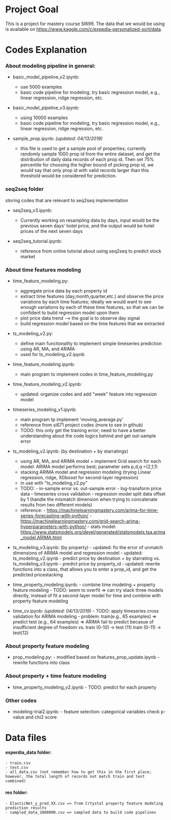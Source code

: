 # Project Goal

This is a project for mastery course SI699. The data that we would be using is available on https://www.kaggle.com/c/expedia-personalized-sort/data.


# Codes Explanation
### About modeling pipeline in general: 
* basic_model_pipeline_v2.ipynb:
    - use 5000 examples
    - basic code pipeline for modeling, try basic regression model, e.g., linear regression, ridge regression, etc.

* basic_model_pipeline_v3.ipynb:
    - using 10000 examples 
    - basic code pipeline for modeling, try basic regression model, e.g., linear regression, ridge regression, etc.

        
* sample_prop.ipynb: _(updated: 04/13/2019)_
    - this file is used to get a sample pool of properties; currently randomly sample 1000 prop id from the entire dataset, and get the distribution of daily data records of each prop id. Then set 75% percentile for choosing the higher bound of picking prop id, we would say that only prop id with valid records larger than this threshold would be considered for prediction.
        
        
### seq2seq folder
storing codes that are relevant to seq2seq implementation
* seq2seq_v3.ipynb:
    - Currently working on resampling data by days, input would be the previous seven days' hotel price, and the output would be hotel prices of the next seven days

* seq2seq_tutorial.ipynb:
    - reference from online tutorial about using seq2seq to predict stock market


### About time features modeling

* time_feature_modeling.py:
    - aggregate price data by each property id
    - extract time features (day,month,quarter,etc.) and observe the price variations by each time features; ideally we would want to see enough variations by each of these time features, so that we can be confident to build regression model upon them
    - plot price data trend --> the goal is to observe day signal
    - build regression model based on the time features that we extracted
        
* ts_modeling_v2.py:
    - define main functionality to implement simple timeseries prediction using AR, MA, and ARIMA
    - used for ts_modeling_v2.ipynb

* time_feature_modeling.ipynb:
    - main program to implement codes in time_feature_modeling.py

* time_feature_modeling_v2.ipynb:
    - updated: organize codes and add "week" feature into regression model
        
* timeseries_modeling_v1.ipynb:
    - main program tp implement 'moving_average.py'
    - reference from si671 project codes (more to see in github)
    - TODO: this only get the training error; need to have a better understanding about the code logics behind and get out-sample error
        
* ts_modeling_v2.ipynb: (by destination + by starratings)
    - using AR, MA, and ARIMA model + implement Grid search for each model: ARIMA model performs best; parameter sets p,d,q =(2,1,1)
    - stacking ARIMA model and regression modeling (trying Linear regression, ridge, XGboost for second-layer regression)
    - in use with "ts_modeling_v2.py"
    - TODO:
            - in-sample error vs. out-sample error
            - log-transform price data
            - timeseries cross validation
            - regression model split data offset by 1 (handle the mismatch dimension when trying to concatenate results from two different models)
    - reference: 
            - https://machinelearningmastery.com/arima-for-time-series-forecasting-with-python/
            - https://machinelearningmastery.com/grid-search-arima-hyperparameters-with-python/
            - stats model: https://www.statsmodels.org/devel/generated/statsmodels.tsa.arima_model.ARIMA.html

* ts_modeling_v3.ipynb: (by property)
        - updated: fix the error of unmatch dimensions of ARIMA model and regression model
        - updated: ts_modeling_v2.ipynb - predict price by destination + by starrating
                        vs. ts_modeling_v3.ipynb - predict price by property_id
        - updated: rewrite functions into a class, that allows you to enter a prop_id, and get the predicted pricestacking
        
* time_property_modeling.ipynb: 
        - combine time modeling + property feature modeling
        - TODO: seem to overfit => can try stack three models directly, instead of fit a second-layer model for time and combine with property feature modeling
        
        
        
        
* time_cv.ipynb: _(updated: 04/13/2019)_
        - TODO: apply timeseries cross validation for ARIMA modeling
        - problem: 
        train(e.g., 65 examples) => predict test (e.g., 64 examples) 
        => ARIMA fail to predict becasue of insufficient degree of freedom
        vs. train (0-10) -> test (11)
            train (0-11) -> test(12)

### About property feature modeling
* prop_modeling.py:
        - modified based on features_prop_update.ipynb 
        - rewrite functions into class

    
### About property + time feature modeling
* time_property_modeling_v2.ipynb
        - TODO: predict for each property
            
    

### Other codes
* modeling-trial2.ipynb:
        - feature selection: categorical variables check p-value and chi2 score
            
      
# Data files
#### experdia_data folder:
    - train.csv
    - test.csv
    - all_data.csv (not remember how to get this in the first place; however, the total length of records not match train and test combined)

#### res folder:
    - ElasticNet_y_pred_XX.csv => from Crtystal property feature modeling prediction results
    - sampled_data_1000000.csv => sampled data to build code pipelines

    

